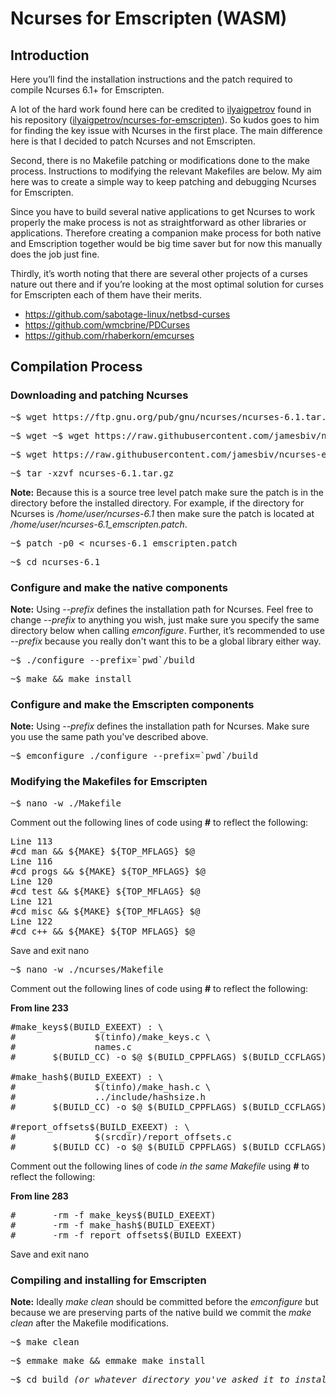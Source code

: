 <h1>Ncurses for Emscripten (WASM)</h1>

<h2>Introduction</h2>

<p>Here you’ll find the installation instructions and the patch required to compile Ncurses 6.1+ for Emscripten.</p>

<p>A lot of the hard work found here can be credited to <a href="https://github.com/ilyaigpetrov" target="_blank">ilyaigpetrov</a> found in his repository (<a href="https://github.com/ilyaigpetrov/ncurses-for-emscripten" target="_blank">ilyaigpetrov/ncurses-for-emscripten</a>). So kudos goes to him for finding the key issue with Ncurses in the first place. The main difference here is that I decided to patch Ncurses and not Emscripten.</p>

<p>Second, there is no Makefile patching or modifications done to the make process. Instructions to modifying the relevant Makefiles are below. My aim here was to create a simple way to keep patching and debugging Ncurses for Emscripten.

<p>Since you have to build several native applications to get Ncurses to work properly the make process is not as straightforward as other libraries or applications. Therefore creating a companion make process for both native and Emscription together would be big time saver but for now this manually does the job just fine.

<p>Thirdly, it’s worth noting that there are several other projects of a curses nature out there and if you’re looking at the most optimal solution for curses for Emscripten each of them have their merits.

<ul>
<li><a href="https://github.com/sabotage-linux/netbsd-curses" target="_blank">https://github.com/sabotage-linux/netbsd-curses</a></li>
<li><a href="https://github.com/wmcbrine/PDCurses" target="_blank">https://github.com/wmcbrine/PDCurses</a></li>
<li><a href="https://github.com/rhaberkorn/emcurses" target="_blank">https://github.com/rhaberkorn/emcurses</a></li>
</ul>

<h2>Compilation Process</h2>

<h3>Downloading and patching Ncurses</h3>

<pre>~$ wget https://ftp.gnu.org/pub/gnu/ncurses/ncurses-6.1.tar.gz</pre>

<pre>~$ wget ~$ wget https://raw.githubusercontent.com/jamesbiv/ncurses-emscripten/master/ncurses-6.1_emscripten.patch</pre>

<pre>~$ wget https://raw.githubusercontent.com/jamesbiv/ncurses-emscripten/master/ncurses-6.1_emscripten.patch</pre>

<pre>~$ tar -xzvf ncurses-6.1.tar.gz</pre>

<p><b>Note:</b> Because this is a source tree level patch make sure the patch is in the directory before the installed directory. For example, if the directory for Ncurses is <em>/home/user/ncurses-6.1</em> then make sure the patch is located at <em>/home/user/ncurses-6.1_emscripten.patch</em>.</p>

<pre>~$ patch -p0 < ncurses-6.1_emscripten.patch</pre>

<pre>~$ cd ncurses-6.1</pre>

<h3>Configure and make the native components</h3>

<p><b>Note:</b> Using <em>--prefix</em> defines the installation path for Ncurses. Feel free to change <em>--prefix</em> to anything you wish, just make sure you specify the same directory below when calling <em>emconfigure</em>. Further, it’s recommended to use <em>--prefix</em> because you really don't want this to be a global library either way.</p>

<pre>~$ ./configure --prefix=`pwd`/build</pre>

<pre>~$ make && make install</pre>

<h3>Configure and make the Emscripten components</h3>

<p><b>Note:</b> Using <em>--prefix</em> defines the installation path for Ncurses. Make sure you use the same path you've described above.<p>

<pre>~$ emconfigure ./configure --prefix=`pwd`/build</pre>

<h3>Modifying the Makefiles for Emscripten</h3>

<pre>~$ nano -w ./Makefile</pre>

<p>Comment out the following lines of code using <b>#</b> to reflect the following:</p> 

<pre>
Line 113
#cd man && ${MAKE} ${TOP_MFLAGS} $@
Line 116
#cd progs && ${MAKE} ${TOP_MFLAGS} $@
Line 120
#cd test && ${MAKE} ${TOP_MFLAGS} $@
Line 121
#cd misc && ${MAKE} ${TOP_MFLAGS} $@
Line 122
#cd c++ && ${MAKE} ${TOP_MFLAGS} $@
</pre>

<p>Save and exit nano</p> 

<pre>~$ nano -w ./ncurses/Makefile</pre>

<p>Comment out the following lines of code using <b>#</b> to reflect the following:</p> 

<p><strong>From line 233</strong></p>

<pre>
#make_keys$(BUILD_EXEEXT) : \
#               $(tinfo)/make_keys.c \
#               names.c
#       $(BUILD_CC) -o $@ $(BUILD_CPPFLAGS) $(BUILD_CCFLAGS) $(tinfo)/make_keys.c $(BUILD_LDFLAGS) $(BUILD_LIBS)

#make_hash$(BUILD_EXEEXT) : \
#               $(tinfo)/make_hash.c \
#               ../include/hashsize.h
#       $(BUILD_CC) -o $@ $(BUILD_CPPFLAGS) $(BUILD_CCFLAGS) $(tinfo)/make_hash.c $(BUILD_LDFLAGS) $(BUILD_LIBS)

#report_offsets$(BUILD_EXEEXT) : \
#               $(srcdir)/report_offsets.c
#       $(BUILD_CC) -o $@ $(BUILD_CPPFLAGS) $(BUILD_CCFLAGS) $(srcdir)/report_offsets.c $(BUILD_LDFLAGS) $(BUILD_LIBS)
</pre>

<p>Comment out the following lines of code <em>in the same Makefile</underline></em> using <b>#</b> to reflect the following:</p> 

<p><strong>From line 283</strong></p>

<pre>
#       -rm -f make_keys$(BUILD_EXEEXT)
#       -rm -f make_hash$(BUILD_EXEEXT)
#       -rm -f report_offsets$(BUILD_EXEEXT)
</pre>

<p>Save and exit nano</p> 

<h3>Compiling and installing for Emscripten</h3>

<p><b>Note:</b> Ideally <em>make clean</em> should be committed before the <em>emconfigure</em> but because we are preserving parts of the native build we commit the <em>make clean</em> after the Makefile modifications.</p>

<pre>~$ make clean</pre>

<pre>~$ emmake make && emmake make install</pre>

<pre>~$ cd build <em>(or whatever directory you've asked it to install too)</em></pre> 


